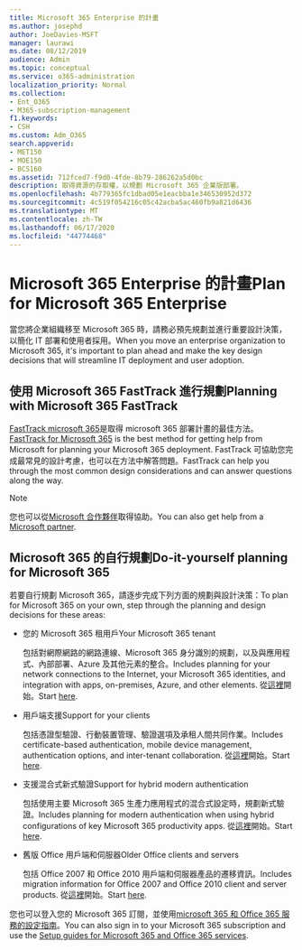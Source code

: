 ```yaml
---
title: Microsoft 365 Enterprise 的計畫
ms.author: josephd
author: JoeDavies-MSFT
manager: laurawi
ms.date: 08/12/2019
audience: Admin
ms.topic: conceptual
ms.service: o365-administration
localization_priority: Normal
ms.collection:
- Ent_O365
- M365-subscription-management
f1.keywords:
- CSH
ms.custom: Adm_O365
search.appverid:
- MET150
- MOE150
- BCS160
ms.assetid: 712fced7-f9d0-4fde-8b79-286262a5d0bc
description: 取得資源的存取權，以規劃 Microsoft 365 企業版部署。
ms.openlocfilehash: 4b779365fc1dbad05e1eacbba1e346530952d372
ms.sourcegitcommit: 4c519f054216c05c42acba5ac460fb9a821d6436
ms.translationtype: MT
ms.contentlocale: zh-TW
ms.lasthandoff: 06/17/2020
ms.locfileid: "44774468"
---
```

# <a name="plan-for-microsoft-365-enterprise"></a><span data-ttu-id="f8747-103">Microsoft 365 Enterprise 的計畫</span><span class="sxs-lookup"><span data-stu-id="f8747-103">Plan for Microsoft 365 Enterprise</span></span>

<span data-ttu-id="f8747-104">當您將企業組織移至 Microsoft 365 時，請務必預先規劃並進行重要設計決策，以簡化 IT 部署和使用者採用。</span><span class="sxs-lookup"><span data-stu-id="f8747-104">When you move an enterprise organization to Microsoft 365, it's important to plan ahead and make the key design decisions that will streamline IT deployment and user adoption.</span></span> 

## <a name="planning-with-microsoft-365-fasttrack"></a><span data-ttu-id="f8747-105">使用 Microsoft 365 FastTrack 進行規劃</span><span class="sxs-lookup"><span data-stu-id="f8747-105">Planning with Microsoft 365 FastTrack</span></span>

<span data-ttu-id="f8747-106">[FastTrack microsoft 365](https://www.microsoft.com/fasttrack/microsoft-365)是取得 microsoft 365 部署計畫的最佳方法。</span><span class="sxs-lookup"><span data-stu-id="f8747-106">[FastTrack for Microsoft 365](https://www.microsoft.com/fasttrack/microsoft-365) is the best method for getting help from Microsoft for planning your Microsoft 365 deployment.</span></span> <span data-ttu-id="f8747-107">FastTrack 可協助您完成最常見的設計考慮，也可以在方法中解答問題。</span><span class="sxs-lookup"><span data-stu-id="f8747-107">FastTrack can help you through the most common design considerations and can answer questions along the way.</span></span> 

>[!Note]
><span data-ttu-id="f8747-108">您也可以從[Microsoft 合作夥伴](https://www.microsoft.com/solution-providers/home)取得協助。</span><span class="sxs-lookup"><span data-stu-id="f8747-108">You can also get help from a [Microsoft partner](https://www.microsoft.com/solution-providers/home).</span></span>
>

## <a name="do-it-yourself-planning-for-microsoft-365"></a><span data-ttu-id="f8747-109">Microsoft 365 的自行規劃</span><span class="sxs-lookup"><span data-stu-id="f8747-109">Do-it-yourself planning for Microsoft 365</span></span>

<span data-ttu-id="f8747-110">若要自行規劃 Microsoft 365，請逐步完成下列方面的規劃與設計決策：</span><span class="sxs-lookup"><span data-stu-id="f8747-110">To plan for Microsoft 365 on your own, step through the planning and design decisions for these areas:</span></span>

- <span data-ttu-id="f8747-111">您的 Microsoft 365 租用戶</span><span class="sxs-lookup"><span data-stu-id="f8747-111">Your Microsoft 365 tenant</span></span>

  <span data-ttu-id="f8747-112">包括對網際網路的網路連線、Microsoft 365 身分識別的規劃，以及與應用程式、內部部署、Azure 及其他元素的整合。</span><span class="sxs-lookup"><span data-stu-id="f8747-112">Includes planning for your network connections to the Internet, your Microsoft 365 identities, and integration with apps, on-premises, Azure, and other elements.</span></span> <span data-ttu-id="f8747-113">從[這裡](subscriptions-licenses-accounts-and-tenants-for-microsoft-cloud-offerings.md)開始。</span><span class="sxs-lookup"><span data-stu-id="f8747-113">Start [here](subscriptions-licenses-accounts-and-tenants-for-microsoft-cloud-offerings.md).</span></span>

- <span data-ttu-id="f8747-114">用戶端支援</span><span class="sxs-lookup"><span data-stu-id="f8747-114">Support for your clients</span></span>

  <span data-ttu-id="f8747-115">包括憑證型驗證、行動裝置管理、驗證選項及承租人間共同作業。</span><span class="sxs-lookup"><span data-stu-id="f8747-115">Includes certificate-based authentication, mobile device management, authentication options, and inter-tenant collaboration.</span></span> <span data-ttu-id="f8747-116">從[這裡](office-365-client-support-certificate-based-authentication.md)開始。</span><span class="sxs-lookup"><span data-stu-id="f8747-116">Start [here](office-365-client-support-certificate-based-authentication.md).</span></span>

- <span data-ttu-id="f8747-117">支援混合式新式驗證</span><span class="sxs-lookup"><span data-stu-id="f8747-117">Support for hybrid modern authentication</span></span>

  <span data-ttu-id="f8747-118">包括使用主要 Microsoft 365 生產力應用程式的混合式設定時，規劃新式驗證。</span><span class="sxs-lookup"><span data-stu-id="f8747-118">Includes planning for modern authentication when using hybrid configurations of key Microsoft 365 productivity apps.</span></span> <span data-ttu-id="f8747-119">從[這裡](hybrid-modern-auth-overview.md)開始。</span><span class="sxs-lookup"><span data-stu-id="f8747-119">Start [here](hybrid-modern-auth-overview.md).</span></span>

- <span data-ttu-id="f8747-120">舊版 Office 用戶端和伺服器</span><span class="sxs-lookup"><span data-stu-id="f8747-120">Older Office clients and servers</span></span>

  <span data-ttu-id="f8747-121">包括 Office 2007 和 Office 2010 用戶端和伺服器產品的遷移資訊。</span><span class="sxs-lookup"><span data-stu-id="f8747-121">Includes migration information for Office 2007 and Office 2010 client and server products.</span></span> <span data-ttu-id="f8747-122">從[這裡](plan-upgrade-previous-versions-office.md)開始。</span><span class="sxs-lookup"><span data-stu-id="f8747-122">Start [here](plan-upgrade-previous-versions-office.md).</span></span>

<span data-ttu-id="f8747-123">您也可以登入您的 Microsoft 365 訂閱，並使用[microsoft 365 和 Office 365 服務的設定指南](setup-guides-for-office-365.md)。</span><span class="sxs-lookup"><span data-stu-id="f8747-123">You can also sign in to your Microsoft 365 subscription and use the [Setup guides for Microsoft 365 and Office 365 services](setup-guides-for-office-365.md).</span></span>
